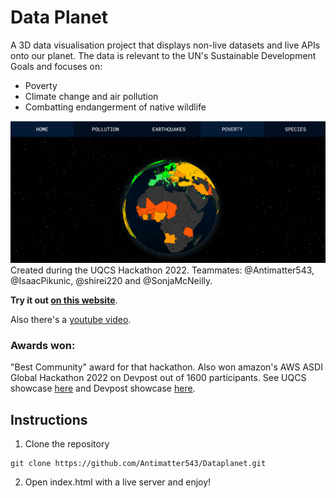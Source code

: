 # Data Planet
A 3D data visualisation project that displays non-live datasets and live APIs onto our planet. The data is relevant to the UN's Sustainable Development Goals and focuses on:
- Poverty
- Climate change and air pollution
- Combatting endangerment of native wildlife

![Earth_poverty](images/readme_show.png)
Created during the UQCS Hackathon 2022.
Teammates: @Antimatter543, @IsaacPikunic, @shirei220 and @SonjaMcNeilly. 

**Try it out [on this website](https://antimatter543.github.io/Dataplanet/)**.

Also there's a [youtube video](https://www.youtube.com/watch?v=OuOhGKdwWmc).
  
### Awards won:
"Best Community" award for that hackathon. Also won amazon's AWS ASDI Global Hackathon 2022 on Devpost out of 1600 participants. See UQCS showcase [here](https://uqcs.org/showcase/) and Devpost showcase [here](https://devpost.com/software/bigblueplanet).

## Instructions
1. Clone the repository
```
git clone https://github.com/Antimatter543/Dataplanet.git
```


2. Open index.html with a live server and enjoy!

